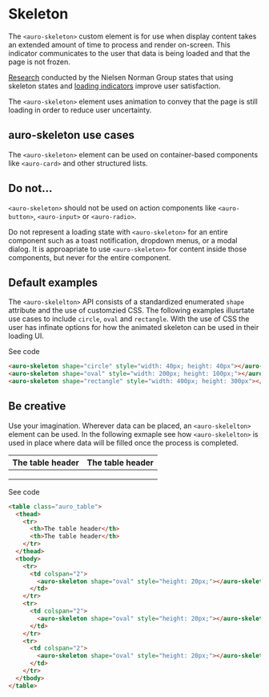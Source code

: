 <!--
The index.md file is a compiled document. No edits should be made directly to this file.
README.md is created by running `npm run build:docs`.
This file is generated based on a template fetched from `./docs/partials/index.md`
-->

# Skeleton

<!-- AURO-GENERATED-CONTENT:START (FILE:src=./description.md) -->
<!-- The below content is automatically added from ./description.md -->
The `<auro-skeleton>` custom element is for use when display content takes an extended amount of time to process and render on-screen. This indicator communicates to the user that data is being loaded and that the page is not frozen.

[Research](https://www.nngroup.com/articles/progress-indicators/) conducted by the Nielsen Norman Group states that using skeleton states and [loading indicators](https://auro.alaskaair.com/components/auro/loader) improve user satisfaction.

The `<auro-skeleton>` element uses animation to convey that the page is still loading in order to reduce user uncertainty.
<!-- AURO-GENERATED-CONTENT:END -->

## auro-skeleton use cases

<!-- AURO-GENERATED-CONTENT:START (FILE:src=./useCases.md) -->
<!-- The below content is automatically added from ./useCases.md -->
The `<auro-skeleton>` element can be used on container-based components like `<auro-card>` and other structured lists.
<!-- AURO-GENERATED-CONTENT:END -->

## Do not...

`<auro-skeleton>` should not be used on action components like `<auro-button>`, `<auro-input>` or `<auro-radio>`.

Do not represent a loading state with `<auro-skeleton>` for an entire component such as a toast notification, dropdown menus, or a modal dialog. It is approapriate to use `<auro-skeleton>` for content inside those components, but never for the entire component.

## Default examples

The `<auro-skelelton>` API consists of a standardized enumerated `shape` attribute and the use of customzied CSS. The following examples illusrtate use cases to include `circle`, `oval` and `rectangle`. With the use of CSS the user has infinate options for how the animated skeleton can be used in their loading UI.

<div class="exampleWrapper">
  <!-- AURO-GENERATED-CONTENT:START (FILE:src=./../../apiExamples/basic.html) -->
  <!-- The below content is automatically added from ./../../apiExamples/basic.html -->
  <auro-skeleton shape="circle" style="width: 40px; height: 40px"></auro-skeleton>
  <auro-skeleton shape="oval" style="width: 200px; height: 100px;"></auro-skeleton>
  <auro-skeleton shape="rectangle" style="width: 400px; height: 300px"></auro-skeleton>
  <!-- AURO-GENERATED-CONTENT:END -->
</div>
<auro-accordion alignRight>
  <span slot="trigger">See code</span>
<!-- AURO-GENERATED-CONTENT:START (CODE:src=./../../apiExamples/basic.html) -->
<!-- The below code snippet is automatically added from ./../../apiExamples/basic.html -->

```html
<auro-skeleton shape="circle" style="width: 40px; height: 40px"></auro-skeleton>
<auro-skeleton shape="oval" style="width: 200px; height: 100px;"></auro-skeleton>
<auro-skeleton shape="rectangle" style="width: 400px; height: 300px"></auro-skeleton>
```
<!-- AURO-GENERATED-CONTENT:END -->
</auro-accordion>

## Be creative

Use your imagination. Wherever data can be placed, an `<auro-skelelton>` element can be used. In the following exmaple see how `<auro-skelelton>` is used in place where data will be filled once the process is completed.

<div class="exampleWrapper">
  <!-- AURO-GENERATED-CONTENT:START (FILE:src=./../../apiExamples/table_example.html) -->
  <!-- The below content is automatically added from ./../../apiExamples/table_example.html -->
  <table class="auro_table">
    <thead>
      <tr>
        <th>The table header</th>
        <th>The table header</th>
      </tr>
    </thead>
    <tbody>
      <tr>
        <td colspan="2">
          <auro-skeleton shape="oval" style="height: 20px;"></auro-skeleton>
        </td>
      </tr>
      <tr>
        <td colspan="2">
          <auro-skeleton shape="oval" style="height: 20px;"></auro-skeleton>
        </td>
      </tr>
      <tr>
        <td colspan="2">
          <auro-skeleton shape="oval" style="height: 20px;"></auro-skeleton>
        </td>
      </tr>
    </tbody>
  </table>
  <!-- AURO-GENERATED-CONTENT:END -->
</div>
<auro-accordion alignRight>
  <span slot="trigger">See code</span>
<!-- AURO-GENERATED-CONTENT:START (CODE:src=./../../apiExamples/table_example.html) -->
<!-- The below code snippet is automatically added from ./../../apiExamples/table_example.html -->

```html
<table class="auro_table">
  <thead>
    <tr>
      <th>The table header</th>
      <th>The table header</th>
    </tr>
  </thead>
  <tbody>
    <tr>
      <td colspan="2">
        <auro-skeleton shape="oval" style="height: 20px;"></auro-skeleton>
      </td>
    </tr>
    <tr>
      <td colspan="2">
        <auro-skeleton shape="oval" style="height: 20px;"></auro-skeleton>
      </td>
    </tr>
    <tr>
      <td colspan="2">
        <auro-skeleton shape="oval" style="height: 20px;"></auro-skeleton>
      </td>
    </tr>
  </tbody>
</table>
```
<!-- AURO-GENERATED-CONTENT:END -->
</auro-accordion>
